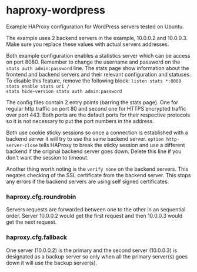 haproxy-wordpress
=================

Example HAProxy configuration for WordPress servers tested on Ubuntu.

The example uses 2 backend servers in the example, 10.0.0.2 and 10.0.0.3. Make sure you replace these values with actual servers addresses.

Both example configuration enables a statistics server which can be access on port 8080. Remember to change the username and password on the <code>stats auth admin:password</code> line. The stats page show information about the frontend and backend servers and their relevant configuration and statuses. To disable this feature, remove the following block:
<code>listen stats *:8080
        stats enable
        stats uri /
        stats hide-version
        stats auth admin:password</code>

The config files contain 2 entry points (barring the stats page). One for regular http traffic on port 80 and second one for HTTPS encrypted traffic over port 443. Both ports are the default ports for their respective protocols so it is not necessary to put the port numbers in the address.

Both use cookie sticky sessions so once a connection is established with a backend server it will try to use the same backend server. <code>option http-server-close</code> tells HAProxy to break the sticky session and use a different backend if the original backend server goes down. Delete this line if you don't want the session to timeout.

Another thing worth noting is the <code>verify none</code> on the backend servers. This negates checking of the SSL certificate from the backend server. This stops any errors if the backend servers are using self signed certificates.

### haproxy.cfg.roundrobin ###
Servers requests are forwarded between one to the other in an sequential order. Server 10.0.0.2 would get the first request and then 10.0.0.3 would get the next request.

### haproxy.cfg.fallback ###
One server (10.0.0.2) is the primary and the second server (10.0.0.3) is designated as a backup server so only when all the primary server(s) goes down it will use the backup server(s).
